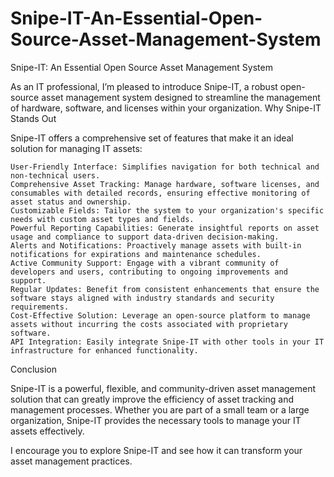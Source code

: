 # Snipe-IT-An-Essential-Open-Source-Asset-Management-System
Snipe-IT: An Essential Open Source Asset Management System

As an IT professional, I’m pleased to introduce Snipe-IT, a robust open-source asset management system designed to streamline the management of hardware, software, and licenses within your organization.
Why Snipe-IT Stands Out

Snipe-IT offers a comprehensive set of features that make it an ideal solution for managing IT assets:

    User-Friendly Interface: Simplifies navigation for both technical and non-technical users.
    Comprehensive Asset Tracking: Manage hardware, software licenses, and consumables with detailed records, ensuring effective monitoring of asset status and ownership.
    Customizable Fields: Tailor the system to your organization's specific needs with custom asset types and fields.
    Powerful Reporting Capabilities: Generate insightful reports on asset usage and compliance to support data-driven decision-making.
    Alerts and Notifications: Proactively manage assets with built-in notifications for expirations and maintenance schedules.
    Active Community Support: Engage with a vibrant community of developers and users, contributing to ongoing improvements and support.
    Regular Updates: Benefit from consistent enhancements that ensure the software stays aligned with industry standards and security requirements.
    Cost-Effective Solution: Leverage an open-source platform to manage assets without incurring the costs associated with proprietary software.
    API Integration: Easily integrate Snipe-IT with other tools in your IT infrastructure for enhanced functionality.

Conclusion

Snipe-IT is a powerful, flexible, and community-driven asset management solution that can greatly improve the efficiency of asset tracking and management processes. Whether you are part of a small team or a large organization, Snipe-IT provides the necessary tools to manage your IT assets effectively.

I encourage you to explore Snipe-IT and see how it can transform your asset management practices.
